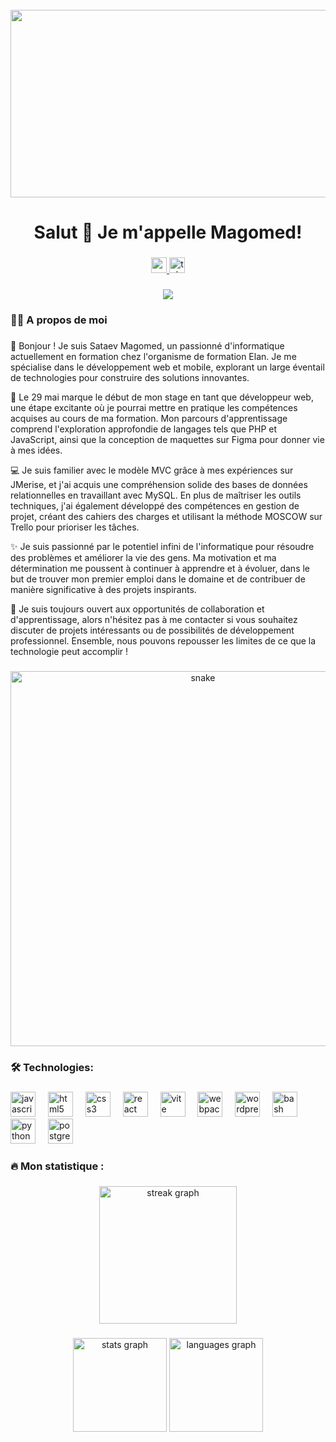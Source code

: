 <br clear="both">

<div align="center">
  <img height="300" width="600" src="https://user-images.githubusercontent.com/74038190/225813708-98b745f2-7d22-48cf-9150-083f1b00d6c9.gif"  />
</div>

###

<h1 align="center">Salut 👋 Je m'appelle Magomed!</h1>

###

<div align="center">
  <a href="https://www.youtube.com/@tehno.maniak" target="_blank">
    <img src="https://img.shields.io/static/v1?message=Youtube&logo=youtube&label=&color=FF0000&logoColor=white&labelColor=&style=for-the-badge" height="25" alt="youtube logo"  />
  </a>
  <a href="https://t.me/tehnomaniak07" target="_blank">
    <img src="https://img.shields.io/static/v1?message=Telegram&logo=telegram&label=&color=2CA5E0&logoColor=white&labelColor=&style=for-the-badge" height="25" alt="telegram logo"  />
  </a>
</div>

###

<div align="center">
  <img src="https://visitor-badge.laobi.icu/badge?page_id=filimonovalexey.filimonovalexey&"  />
</div>

###

<h3 align="left">👩‍💻  A propos de moi</h3>

###

<p align="left">👋 Bonjour ! Je suis Sataev Magomed, un passionné d'informatique actuellement en formation chez l'organisme de formation Elan. Je me spécialise dans le développement web et mobile, explorant un large éventail de technologies pour construire des solutions innovantes.

🚀 Le 29 mai marque le début de mon stage en tant que développeur web, une étape excitante où je pourrai mettre en pratique les compétences acquises au cours de ma formation. Mon parcours d'apprentissage comprend l'exploration approfondie de langages tels que PHP et JavaScript, ainsi que la conception de maquettes sur Figma pour donner vie à mes idées.

💻 Je suis familier avec le modèle MVC grâce à mes expériences sur JMerise, et j'ai acquis une compréhension solide des bases de données relationnelles en travaillant avec MySQL. En plus de maîtriser les outils techniques, j'ai également développé des compétences en gestion de projet, créant des cahiers des charges et utilisant la méthode MOSCOW sur Trello pour prioriser les tâches.

✨ Je suis passionné par le potentiel infini de l'informatique pour résoudre des problèmes et améliorer la vie des gens. Ma motivation et ma détermination me poussent à continuer à apprendre et à évoluer, dans le but de trouver mon premier emploi dans le domaine et de contribuer de manière significative à des projets inspirants.

🌱 Je suis toujours ouvert aux opportunités de collaboration et d'apprentissage, alors n'hésitez pas à me contacter si vous souhaitez discuter de projets intéressants ou de possibilités de développement professionnel. Ensemble, nous pouvons repousser les limites de ce que la technologie peut accomplir !</p>

###

<p align="center">
 <img width="600" src="assets/github-snake.svg" alt="snake"/>
</p>

###

<h3 align="left">🛠 Technologies:</h3>

###

<div align="left">
  <img src="https://cdn.jsdelivr.net/gh/devicons/devicon/icons/javascript/javascript-original.svg" height="40" alt="javascript logo"  />
  <img width="12" />
  <img src="https://cdn.jsdelivr.net/gh/devicons/devicon/icons/html5/html5-original.svg" height="40" alt="html5 logo"  />
  <img width="12" />
  <img src="https://cdn.jsdelivr.net/gh/devicons/devicon/icons/css3/css3-original.svg" height="40" alt="css3 logo"  />
  <img width="12" />
  <img src="https://cdn.jsdelivr.net/gh/devicons/devicon/icons/react/react-original.svg" height="40" alt="react logo"  />
  <img width="12" />
  <img src="https://skillicons.dev/icons?i=vite" height="40" alt="vite logo"  />
  <img width="12" />
  <img src="https://cdn.simpleicons.org/webpack/8DD6F9" height="40" alt="webpack logo"  />
  <img width="12" />
  <img src="https://skillicons.dev/icons?i=wordpress" height="40" alt="wordpress logo"  />
  <img width="12" />
  <img src="https://cdn.simpleicons.org/gnubash/4EAA25" height="40" alt="bash logo"  />
  <img width="12" />
  <img src="https://skillicons.dev/icons?i=py" height="40" alt="python logo"  />
  <img width="12" />
  <img src="https://skillicons.dev/icons?i=postgres" height="40" alt="postgresql logo"  />
</div>

###

<h3 align="left">🔥   Mon statistique :</h3>

###

<div align="center">
  <img src="https://streak-stats.demolab.com?user=sataev12&locale=en&mode=daily&theme=dark&hide_border=false&border_radius=5&order=3" height="220" alt="streak graph"  />
</div>

###

<div align="center">
  <img src="https://github-readme-stats.vercel.app/api?username=filimonovalexey&hide_title=false&hide_rank=false&show_icons=true&include_all_commits=true&count_private=true&disable_animations=false&theme=dracula&locale=en&hide_border=false&order=1" height="150" alt="stats graph"  />
  <img src="https://github-readme-stats.vercel.app/api/top-langs?username=filimonovalexey&locale=en&hide_title=false&layout=compact&card_width=320&langs_count=5&theme=dracula&hide_border=false&order=2" height="150" alt="languages graph"  />
</div>

###

